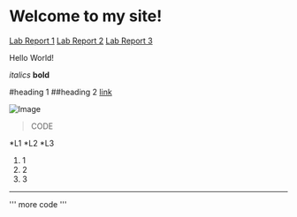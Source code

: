 # Welcome to my site!
[Lab Report 1](lab1/lab1.md)
[Lab Report 2](lab2/lab2.md)
[Lab Report 3](lab3/lab-report-3-week-6.md)



Hello World!

*italics*
**bold**

#heading 1
##heading 2
[link](https://google.com)

![Image](https://www.simplyrecipes.com/thmb/8caxM88NgxZjz-T2aeRW3xjhzBg=/2000x1125/smart/filters:no_upscale()/__opt__aboutcom__coeus__resources__content_migration__simply_recipes__uploads__2019__09__easy-pepperoni-pizza-lead-3-8f256746d649404baa36a44d271329bc.jpg)

> CODE

*L1
*L2
*L3

1. 1
2. 2
3. 3

---

'''
more
code
'''
